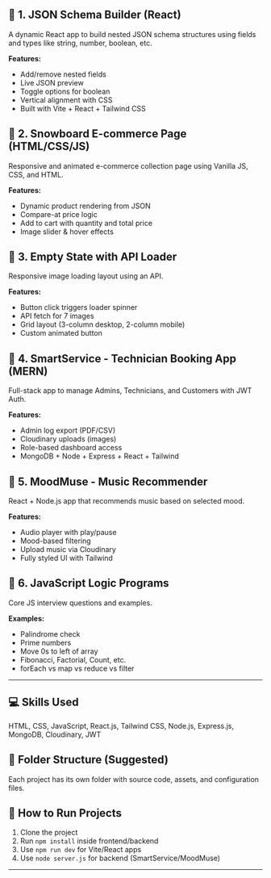 


## 🔹 1. JSON Schema Builder (React)
A dynamic React app to build nested JSON schema structures using fields and types like string, number, boolean, etc.

**Features:**
- Add/remove nested fields
- Live JSON preview
- Toggle options for boolean
- Vertical alignment with CSS
- Built with Vite + React + Tailwind CSS

## 🔹 2. Snowboard E-commerce Page (HTML/CSS/JS)
Responsive and animated e-commerce collection page using Vanilla JS, CSS, and HTML.

**Features:**
- Dynamic product rendering from JSON
- Compare-at price logic
- Add to cart with quantity and total price
- Image slider & hover effects

## 🔹 3. Empty State with API Loader
Responsive image loading layout using an API.

**Features:**
- Button click triggers loader spinner
- API fetch for 7 images
- Grid layout (3-column desktop, 2-column mobile)
- Custom animated button

## 🔹 4. SmartService - Technician Booking App (MERN)
Full-stack app to manage Admins, Technicians, and Customers with JWT Auth.

**Features:**
- Admin log export (PDF/CSV)
- Cloudinary uploads (images)
- Role-based dashboard access
- MongoDB + Node + Express + React + Tailwind

## 🔹 5. MoodMuse - Music Recommender
React + Node.js app that recommends music based on selected mood.

**Features:**
- Audio player with play/pause
- Mood-based filtering
- Upload music via Cloudinary
- Fully styled UI with Tailwind

## 🔹 6. JavaScript Logic Programs
Core JS interview questions and examples.

**Examples:**
- Palindrome check
- Prime numbers
- Move 0s to left of array
- Fibonacci, Factorial, Count, etc.
- forEach vs map vs reduce vs filter

---

## 💻 Skills Used
HTML, CSS, JavaScript, React.js, Tailwind CSS, Node.js, Express.js, MongoDB, Cloudinary, JWT

## 📁 Folder Structure (Suggested)
Each project has its own folder with source code, assets, and configuration files.

## 📝 How to Run Projects
1. Clone the project
2. Run `npm install` inside frontend/backend
3. Use `npm run dev` for Vite/React apps
4. Use `node server.js` for backend (SmartService/MoodMuse)

---


